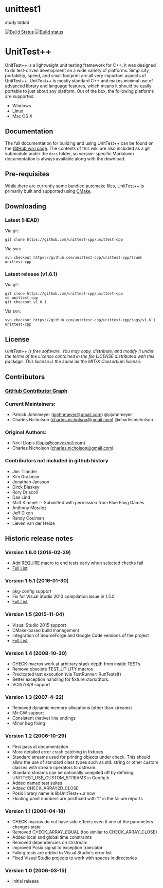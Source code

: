 # unittest1
study tdddd

[![Build Status](https://travis-ci.org/unittest-cpp/unittest-cpp.svg?branch=master)](https://travis-ci.org/unittest-cpp/unittest-cpp)
[![Build status](https://ci.appveyor.com/api/projects/status/ffs2k8dddts5cyok/branch/master?svg=true)](https://ci.appveyor.com/project/pjohnmeyer/unittest-cpp/branch/master)

UnitTest++
===========

UnitTest++ is a lightweight unit testing framework for C++. It was designed to do test-driven development on a wide variety of platforms. Simplicity, portability, speed, and small footprint are all very important aspects of UnitTest++. UnitTest++ is mostly standard C++ and makes minimal use of advanced library and language features, which means it should be easily portable to just about any platform. Out of the box, the following platforms are supported:

* Windows
* Linux
* Mac OS X

Documentation
--------------
The full documentation for building and using UnitTest++ can be found on the [GitHub wiki page](https://github.com/unittest-cpp/unittest-cpp/wiki). The contents of this wiki are also included as a git submodule under the `docs` folder, so version-specific Markdown documentation is always available along with the download.

Pre-requisites
---------------
While there are currently some bundled automake files, UnitTest++ is primarily built and supported using [CMake](http://cmake.org).

Downloading
------------
### Latest (HEAD) ###

Via git:

    git clone https://github.com/unittest-cpp/unittest-cpp

Via svn:

    svn checkout https://github.com/unittest-cpp/unittest-cpp/trunk unittest-cpp

### Latest release (v1.6.1) ###

Via git:

    git clone https://github.com/unittest-cpp/unittest-cpp
    cd unittest-cpp
    git checkout v1.6.1

Via svn:

    svn checkout https://github.com/unittest-cpp/unittest-cpp/tags/v1.6.1 unittest-cpp

License
---------
*UnitTest++ is free software. You may copy, distribute, and modify it under
the terms of the License contained in the file LICENSE distributed
with this package. This license is the same as the MIT/X Consortium
license.*

Contributors
--------------
### [GitHub Contributor Graph](https://github.com/unittest-cpp/unittest-cpp/contributors) ###

### Current Maintainers: ###
* Patrick Johnmeyer (pjohnmeyer@gmail.com) @pjohnmeyer
* Charles Nicholson (charles.nicholson@gmail.com) @charlesnicholson

### Original Authors: ###
* Noel Llopis (llopis@convexhull.com)
* Charles Nicholson (charles.nicholson@gmail.com)

### Contributors not included in github history ###
* Jim Tilander
* Kim Grasman
* Jonathan Jansson
* Dirck Blaskey
* Rory Driscoll
* Dan Lind
* Matt Kimmel -- Submitted with permission from Blue Fang Games
* Anthony Moralez
* Jeff Dixon
* Randy Coulman
* Lieven van der Heide

Historic release notes
----------------------

### Version 1.6.0 (2016-02-29) ###
- Add REQUIRE macro to end tests early when selected checks fail
- [Full List](https://github.com/unittest-cpp/unittest-cpp/issues?q=milestone%3A1.6.0+)

### Version 1.5.1 (2016-01-30) ###
- pkg-config support
- Fix for Visual Studio 2010 compilation issue in 1.5.0
- [Full List](https://github.com/unittest-cpp/unittest-cpp/issues?q=milestone%3A1.5.1+)

### Version 1.5 (2015-11-04) ###
- Visual Studio 2015 support
- CMake-based build management
- Integration of SourceForge and Google Code versions of the project
- [Full List](https://github.com/unittest-cpp/unittest-cpp/issues?q=is%3Aissue+is%3Aclosed+milestone%3A1.5.0)

### Version 1.4 (2008-10-30) ###
- CHECK macros work at arbitrary stack depth from inside TESTs.
- Remove obsolete TEST_UTILITY macros
- Predicated test execution (via TestRunner::RunTestsIf)
- Better exception handling for fixture ctors/dtors.
- VC6/7/8/9 support

### Version 1.3 (2007-4-22) ###
- Removed dynamic memory allocations (other than streams)
- MinGW support
- Consistent (native) line endings
- Minor bug fixing

### Version 1.2 (2006-10-29) ###
- First pass at documentation.
- More detailed error crash catching in fixtures.
- Standard streams used for printing objects under check. This should allow the
  use of standard class types such as std::string or other custom classes with
  stream operators to ostream.
- Standard streams can be optionally compiled off by defining UNITTEST_USE_CUSTOM_STREAMS
  in Config.h
- Added named test suites
- Added CHECK_ARRAY2D_CLOSE
- Posix library name is libUnitTest++.a now
- Floating point numbers are postfixed with 'f' in the failure reports

### Version 1.1 (2006-04-18) ###
- CHECK macros do not have side effects even if one of the parameters changes state
- Removed CHECK_ARRAY_EQUAL (too similar to CHECK_ARRAY_CLOSE)
- Added local and global time constraints
- Removed dependencies on strstream
- Improved Posix signal to exception translator
- Failing tests are added to Visual Studio's error list
- Fixed Visual Studio projects to work with spaces in directories

### Version 1.0 (2006-03-15) ###
- Initial release